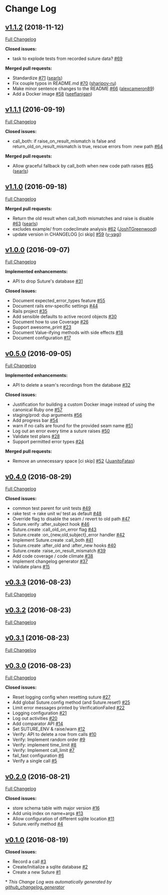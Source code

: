 # Change Log

## [v1.1.2](https://github.com/testdouble/suture/tree/v1.1.2) (2018-11-12)
[Full Changelog](https://github.com/testdouble/suture/compare/v1.1.1...v1.1.2)

**Closed issues:**

- task to explode tests from recorded suture data? [\#69](https://github.com/testdouble/suture/issues/69)

**Merged pull requests:**

- Standardize [\#71](https://github.com/testdouble/suture/pull/71) ([searls](https://github.com/searls))
- Fix couple typos in README.md [\#70](https://github.com/testdouble/suture/pull/70) ([sharipov-ru](https://github.com/sharipov-ru))
- Make minor sentence changes to the README [\#66](https://github.com/testdouble/suture/pull/66) ([alexcameron89](https://github.com/alexcameron89))
- Add a Docker image [\#58](https://github.com/testdouble/suture/pull/58) ([seeflanigan](https://github.com/seeflanigan))

## [v1.1.1](https://github.com/testdouble/suture/tree/v1.1.1) (2016-09-19)
[Full Changelog](https://github.com/testdouble/suture/compare/v1.1.0...v1.1.1)

**Closed issues:**

- call\_both: if raise\_on\_result\_mismatch is false and return\_old\_on\_result\_mismatch is true, rescue errors from :new path [\#64](https://github.com/testdouble/suture/issues/64)

**Merged pull requests:**

- Allow graceful fallback by call\_both when new code path raises [\#65](https://github.com/testdouble/suture/pull/65) ([searls](https://github.com/searls))

## [v1.1.0](https://github.com/testdouble/suture/tree/v1.1.0) (2016-09-18)
[Full Changelog](https://github.com/testdouble/suture/compare/v1.0.0...v1.1.0)

**Merged pull requests:**

- Return the old result when call\_both mismatches and raise is disable [\#63](https://github.com/testdouble/suture/pull/63) ([searls](https://github.com/searls))
- excludes example/ from codeclimate analysis [\#62](https://github.com/testdouble/suture/pull/62) ([JoshTGreenwood](https://github.com/JoshTGreenwood))
- update version in CHANGELOG \[ci skip\] [\#59](https://github.com/testdouble/suture/pull/59) ([y-yagi](https://github.com/y-yagi))

## [v1.0.0](https://github.com/testdouble/suture/tree/v1.0.0) (2016-09-07)
[Full Changelog](https://github.com/testdouble/suture/compare/v0.5.0...v1.0.0)

**Implemented enhancements:**

- API to drop Suture's database [\#31](https://github.com/testdouble/suture/issues/31)

**Closed issues:**

- Document expected\_error\_types feature [\#55](https://github.com/testdouble/suture/issues/55)
- Document rails env-specific settings [\#44](https://github.com/testdouble/suture/issues/44)
- Rails project [\#35](https://github.com/testdouble/suture/issues/35)
- Add sensible defaults to active record objects [\#30](https://github.com/testdouble/suture/issues/30)
- Document how to use Coverage  [\#26](https://github.com/testdouble/suture/issues/26)
- Support awesome\_print [\#23](https://github.com/testdouble/suture/issues/23)
- Document Value-ifying methods with side effects [\#18](https://github.com/testdouble/suture/issues/18)
- Document configuration  [\#17](https://github.com/testdouble/suture/issues/17)

## [v0.5.0](https://github.com/testdouble/suture/tree/v0.5.0) (2016-09-05)
[Full Changelog](https://github.com/testdouble/suture/compare/v0.4.0...v0.5.0)

**Implemented enhancements:**

- API to delete a seam's recordings from the database [\#32](https://github.com/testdouble/suture/issues/32)

**Closed issues:**

- Justification for building a custom Docker image instead of using the canonical Ruby one [\#57](https://github.com/testdouble/suture/issues/57)
- staging/prod: dup arguments [\#56](https://github.com/testdouble/suture/issues/56)
- Add progress bar [\#54](https://github.com/testdouble/suture/issues/54)
- warn if no calls are found for the provided seam name [\#51](https://github.com/testdouble/suture/issues/51)
- Log out an error every time a suture raises [\#50](https://github.com/testdouble/suture/issues/50)
- Validate test plans [\#28](https://github.com/testdouble/suture/issues/28)
- Support permitted error types [\#24](https://github.com/testdouble/suture/issues/24)

**Merged pull requests:**

- Remove an unnecessary space \[ci skip\] [\#52](https://github.com/testdouble/suture/pull/52) ([JuanitoFatas](https://github.com/JuanitoFatas))

## [v0.4.0](https://github.com/testdouble/suture/tree/v0.4.0) (2016-08-29)
[Full Changelog](https://github.com/testdouble/suture/compare/v0.3.3...v0.4.0)

**Closed issues:**

- common test parent for unit tests [\#49](https://github.com/testdouble/suture/issues/49)
- rake test -\> rake unit w/ test as default [\#48](https://github.com/testdouble/suture/issues/48)
- Override flag to disable the seam / revert to old path [\#47](https://github.com/testdouble/suture/issues/47)
- Suture.verify :after\_subject hook [\#46](https://github.com/testdouble/suture/issues/46)
- Suture.create :call\_old\_on\_error flag [\#43](https://github.com/testdouble/suture/issues/43)
- Suture.create :on\_{new,old,subject}\_error handler [\#42](https://github.com/testdouble/suture/issues/42)
- Implement Suture.create :call\_both [\#41](https://github.com/testdouble/suture/issues/41)
- Suture.create :after\_old and :after\_new hooks [\#40](https://github.com/testdouble/suture/issues/40)
- Suture.create :raise\_on\_result\_mismatch [\#39](https://github.com/testdouble/suture/issues/39)
- Add code coverage / code climate [\#38](https://github.com/testdouble/suture/issues/38)
- implement changelog generator [\#37](https://github.com/testdouble/suture/issues/37)
- Validate plans [\#15](https://github.com/testdouble/suture/issues/15)

## [v0.3.3](https://github.com/testdouble/suture/tree/v0.3.3) (2016-08-23)
[Full Changelog](https://github.com/testdouble/suture/compare/v0.3.2...v0.3.3)

## [v0.3.2](https://github.com/testdouble/suture/tree/v0.3.2) (2016-08-23)
[Full Changelog](https://github.com/testdouble/suture/compare/v0.3.1...v0.3.2)

## [v0.3.1](https://github.com/testdouble/suture/tree/v0.3.1) (2016-08-23)
[Full Changelog](https://github.com/testdouble/suture/compare/v0.3.0...v0.3.1)

## [v0.3.0](https://github.com/testdouble/suture/tree/v0.3.0) (2016-08-23)
[Full Changelog](https://github.com/testdouble/suture/compare/v0.2.0...v0.3.0)

**Closed issues:**

- Reset logging config when resetting suture [\#27](https://github.com/testdouble/suture/issues/27)
- Add global Suture.config method \(and Suture.reset!\) [\#25](https://github.com/testdouble/suture/issues/25)
- Limit error messages printed by VerificationFailed [\#22](https://github.com/testdouble/suture/issues/22)
- Logging configuration [\#21](https://github.com/testdouble/suture/issues/21)
- Log out activities [\#20](https://github.com/testdouble/suture/issues/20)
- Add comparator API [\#14](https://github.com/testdouble/suture/issues/14)
- Set SUTURE\_ENV & raise/warn [\#12](https://github.com/testdouble/suture/issues/12)
- Verify: API to delete a row from calls [\#10](https://github.com/testdouble/suture/issues/10)
- Verify: Implement random order [\#9](https://github.com/testdouble/suture/issues/9)
- Verify: implement time\_limit [\#8](https://github.com/testdouble/suture/issues/8)
- Verify: Implement call\_limit [\#7](https://github.com/testdouble/suture/issues/7)
- fail\_fast configuration [\#6](https://github.com/testdouble/suture/issues/6)
- Verify a single call [\#5](https://github.com/testdouble/suture/issues/5)

## [v0.2.0](https://github.com/testdouble/suture/tree/v0.2.0) (2016-08-21)
[Full Changelog](https://github.com/testdouble/suture/compare/v0.1.0...v0.2.0)

**Closed issues:**

- store schema table with major version [\#16](https://github.com/testdouble/suture/issues/16)
- Add uniq index on name+args [\#13](https://github.com/testdouble/suture/issues/13)
- Allow configuration of different sqlite location [\#11](https://github.com/testdouble/suture/issues/11)
- Suture.verify method [\#4](https://github.com/testdouble/suture/issues/4)

## [v0.1.0](https://github.com/testdouble/suture/tree/v0.1.0) (2016-08-19)
**Closed issues:**

- Record a call [\#3](https://github.com/testdouble/suture/issues/3)
- Create/Initialize a sqlite database [\#2](https://github.com/testdouble/suture/issues/2)
- Create a new Suture [\#1](https://github.com/testdouble/suture/issues/1)



\* *This Change Log was automatically generated by [github_changelog_generator](https://github.com/skywinder/Github-Changelog-Generator)*